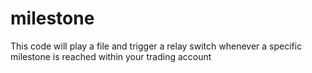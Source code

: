 # milestone

This code will play a file and trigger a relay switch whenever a specific milestone is reached within your trading account
